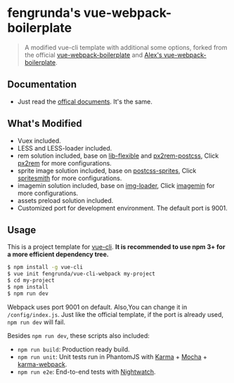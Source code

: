 # fengrunda's vue-webpack-boilerplate

> A modified vue-cli template with additional some options, forked from the official [vue-webpack-boilerplate](https://github.com/vuejs-templates/webpack) and [Alex's vue-webpack-boilerplate](https://github.com/aleksejevski/vue-cli-webpack).

## Documentation

- Just read the [offical documents](http://vuejs-templates.github.io/webpack). It's the same.

## What's Modified

- Vuex included.
- LESS and LESS-loader included.
- rem solution included, base on [lib-flexible](https://github.com/amfe/lib-flexible/tree/master) and [px2rem-postcss](https://github.com/songsiqi/px2rem-postcss), Click [px2rem](https://github.com/songsiqi/px2rem) for more configurations.
- sprite image solution included, base on [postcss-sprites](https://github.com/2createStudio/postcss-sprites), Click [spritesmith](https://github.com/Ensighten/spritesmith) for more configurations.
- imagemin solution included, base on [img-loader](https://github.com/thetalecrafter/img-loader), Click [imagemin](https://github.com/imagemin/imagemin) for more configurations.
- assets preload solution included.
- Customized port for development environment. The default port is 9001.

## Usage

This is a project template for [vue-cli](https://github.com/vuejs/vue-cli). **It is recommended to use npm 3+ for a more efficient dependency tree.**

``` bash
$ npm install -g vue-cli
$ vue init fengrunda/vue-cli-webpack my-project
$ cd my-project
$ npm install
$ npm run dev
```

Webpack uses port 9001 on default. Also,You can change it in `/config/index.js`. Just like the official template, if the port is already used, `npm run dev` will fail.

Besides `npm run dev`, these scripts also included:

- `npm run build`: Production ready build.
- `npm run unit`: Unit tests run in PhantomJS with [Karma](http://karma-runner.github.io/0.13/index.html) + [Mocha](http://mochajs.org/) + [karma-webpack](https://github.com/webpack/karma-webpack).
- `npm run e2e`: End-to-end tests with [Nightwatch](http://nightwatchjs.org/).


